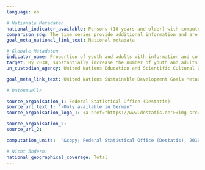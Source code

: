 ```yaml
---
language: en

# Nationale Metadaten
national_indicator_available: Persons (10 years and older) with computer-related activities in the last 12 months
comparison_sdg: The time series provide additional information and are not compliant with the international metadata description.
goal_meta_national_link_text: National metadata

# Globale Metadaten
indicator_name: Proportion of youth and adults with information and communications technology (ICT) skills, by type of skill
target: By 2030, substantially increase the number of youth and adults who have relevant skills, including technical and vocational skills, for employment, decent jobs and entrepreneurship
un_custodian_agency: United Nations Education and Scientific Cultural Organisation - Institute of Statistics (UNESCO-UIS)

goal_meta_link_text: United Nations Sustainable Development Goals Metadata

# Datenquelle

source_organisation_1: Federal Statistical Office (Destatis)
source_url_text_1: "-Only available in German"
source_organisation_logo_1: <a href="https://www.destatis.de"><img src="https://g205sdgs.github.io/sdg-indicators/public/LogosEn/destatis.png" alt="Logo Destatis" /></a>

source_organisation_2:
source_url_2:

computation_units:  "&copy; Federal Statistical Office (Destatis), 2019"

# Nicht ändern!
national_geographical_coverage: Total
---
```

